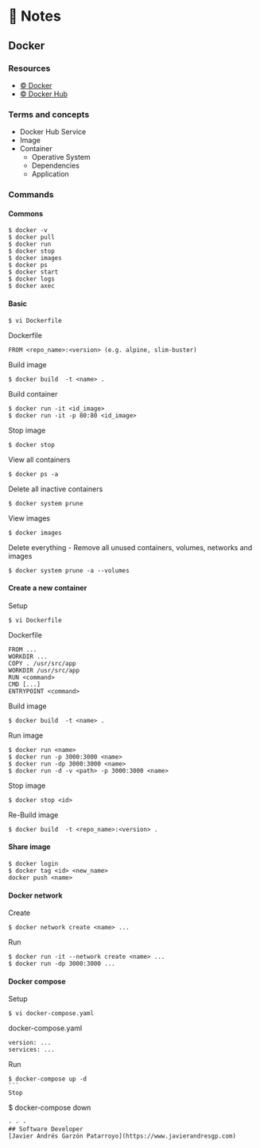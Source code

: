 # :memo: Notes
## Docker

### Resources
* [:copyright: Docker](https://www.docker.com/)
* [:copyright: Docker Hub](https://hub.docker.com/)

### Terms and concepts
* Docker Hub Service
* Image
* Container
  - Operative System
  - Dependencies
  - Application

### Commands
#### Commons
```
$ docker -v
$ docker pull
$ docker run
$ docker stop
$ docker images
$ docker ps
$ docker start
$ docker logs
$ docker axec
```
#### Basic
```
$ vi Dockerfile
```
Dockerfile
```
FROM <repo_name>:<version> (e.g. alpine, slim-buster)
```
Build image
```
$ docker build  -t <name> .
```
Build container
```
$ docker run -it <id_image>
$ docker run -it -p 80:80 <id_image>
```
Stop image
```
$ docker stop
```
View all containers
```
$ docker ps -a
```
Delete all inactive containers
```
$ docker system prune 
```
View images
```
$ docker images
```
Delete everything - Remove all unused containers, volumes, networks and images
```
$ docker system prune -a --volumes
```
#### Create a new container
Setup
```
$ vi Dockerfile
```
Dockerfile
```
FROM ...
WORKDIR ...
COPY . /usr/src/app
WORKDIR /usr/src/app
RUN <command>
CMD [...]
ENTRYPOINT <command>
```
Build image
```
$ docker build  -t <name> .
```
Run image
```
$ docker run <name>
$ docker run -p 3000:3000 <name>
$ docker run -dp 3000:3000 <name>
$ docker run -d -v <path> -p 3000:3000 <name>
```
Stop image
```
$ docker stop <id>
```
Re-Build image
```
$ docker build  -t <repo_name>:<version> .
```
#### Share image
```
$ docker login
$ docker tag <id> <new_name>
docker push <name>
```
#### Docker network
Create
```
$ docker network create <name> ...
```
Run
```
$ docker run -it --network create <name> ...
$ docker run -dp 3000:3000 ...
```
#### Docker compose
Setup
```
$ vi docker-compose.yaml
```
docker-compose.yaml
```
version: ...
services: ...
```
Run
````
$ docker-compose up -d
```
Stop
````
$ docker-compose down
```
- - -
## Software Developer
[Javier Andrés Garzón Patarroyo](https://www.javierandresgp.com)
